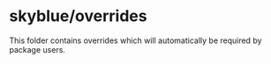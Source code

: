 # skyblue/overrides

This folder contains overrides which will automatically be required by package users.
